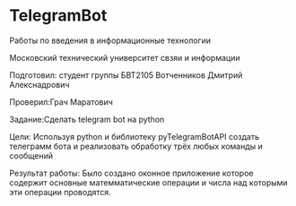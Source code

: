 # TelegramBot

Работы по введения в информационные технологии

Московский технический университет свзяи и информации

Подготовил: студент группы БВТ2105 Вотченников Дмитрий Алекснадрович

Проверил:Грач Маратович

Задание:Сделать telegram bot на python

Цели: Используя python и библиотеку pyTelegramBotAPI создать телеграмм бота и реализовать обработку трёх любых команды и сообщений  

Результат работы: Было создано оконное приложение которое содержит основные матемматические операции и числа над которыми эти операции проводятся.
